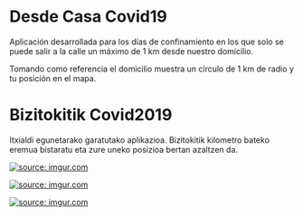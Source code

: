 # Desde Casa Covid19
Aplicación desarrollada para los días de confinamiento en los que solo se puede salir a la calle un máximo de 1 km desde nuestro domicilio. 

Tomando como referencia el domicilio muestra un círculo de 1 km de radio y tu posición en el mapa.

# Bizitokitik Covid2019
Itxialdi egunetarako garatutako aplikazioa. Bizitokitik kilometro bateko eremua bistaratu eta zure uneko posizioa bertan azaltzen da.

<a href="https://imgur.com/n2qeSfE"><img src="https://i.imgur.com/n2qeSfE.png" title="source: imgur.com" /></a>

<a href="https://imgur.com/bKFL56m"><img src="https://i.imgur.com/bKFL56m.png" title="source: imgur.com" /></a>

<a href="https://imgur.com/7aQMHYE"><img src="https://i.imgur.com/7aQMHYE.png" title="source: imgur.com" /></a>